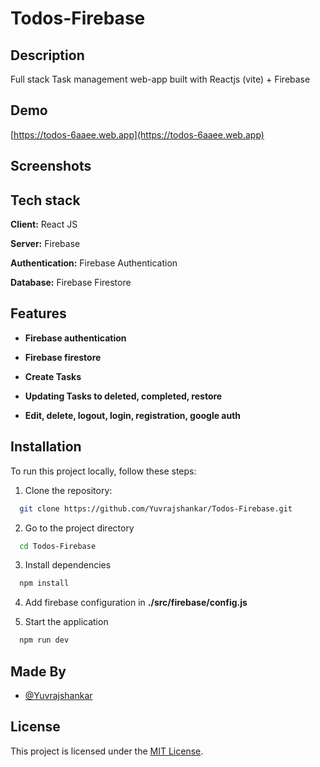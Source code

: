 # Todos-Firebase

## Description

Full stack Task management web-app built with Reactjs (vite) + Firebase

## Demo

[https://todos-6aaee.web.app](https://todos-6aaee.web.app)

## Screenshots

<!-- #### Desktop view

<div style="display: flex; justify-content: space-around;">
  <img src="screenshots/desk_1.png" alt="pending page" style="width: 48%;">
  <img src="screenshots/desk_2.png" alt="profile page" style="width: 48%;">
</div>

#### Mobile view

<div style="display: flex; justify-content: space-around;">
  <img src="screenshots/mob_1.jpg" alt="pending page" style="width: 48%;">
  <img src="screenshots/mob_2.jpg" alt="profile page" style="width: 48%;">
</div> -->

## Tech stack

**Client:** React JS

**Server:** Firebase

**Authentication:** Firebase Authentication

**Database:** Firebase Firestore

## Features

- **Firebase authentication**

- **Firebase firestore**

- **Create Tasks**

- **Updating Tasks to deleted, completed, restore**

- **Edit, delete, logout, login, registration, google auth**

## Installation

To run this project locally, follow these steps:

1. Clone the repository:

```bash
  git clone https://github.com/Yuvrajshankar/Todos-Firebase.git
```

2. Go to the project directory

```bash
  cd Todos-Firebase
```

3. Install dependencies

```bash
  npm install
```

4. Add firebase configuration in **./src/firebase/config.js**

5. Start the application

```bash
  npm run dev
```

## Made By

- [@Yuvrajshankar](https://github.com/Yuvrajshankar)

## License

This project is licensed under the [MIT License](LICENSE).
